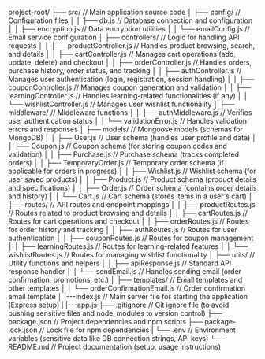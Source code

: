 project-root/
├── src/                           // Main application source code
│   ├── config/                    // Configuration files
│   │   ├── db.js                  // Database connection and configuration
│   │   ├── encryption.js          // Data encryption utilities
│   │   └── emailConfig.js         // Email service configuration
│   ├── controllers/               // Logic for handling API requests
│   │   ├── productController.js   // Handles product browsing, search, and details
│   │   ├── cartController.js      // Manages cart operations (add, update, delete) and checkout
│   │   ├── orderController.js     // Handles orders, purchase history, order status, and tracking
│   │   ├── authController.js      // Manages user authentication (login, registration, session handling)
│   │   ├── couponController.js    // Manages coupon generation and validation
│   │   ├── learningController.js  // Handles learning-related functionalities (if any)
│   │   └── wishlistController.js  // Manages user wishlist functionality
│   ├── middleware/                // Middleware functions
│   │   ├── authMiddleware.js      // Verifies user authentication status
│   │   └── validationError.js     // Handles validation errors and responses
│   ├── models/                    // Mongoose models (schemas for MongoDB)
│   │   ├── User.js                // User schema (handles user profile and data)
│   │   ├── Coupon.js              // Coupon schema (for storing coupon codes and validation)
│   │   ├── Purchase.js            // Purchase schema (tracks completed orders)
│   │   ├── TemporaryOrder.js      // Temporary order schema (if applicable for orders in progress)
│   │   ├── Wishlist.js            // Wishlist schema (for user saved products)
│   │   ├── Product.js             // Product schema (product details and specifications)
│   │   ├── Order.js               // Order schema (contains order details and history)
│   │   └── Cart.js                // Cart schema (stores items in a user's cart)
│   ├── routes/                    // API routes and endpoint mappings
│   │   ├── productRoutes.js       // Routes related to product browsing and details
│   │   ├── cartRoutes.js          // Routes for cart operations and checkout
│   │   ├── orderRoutes.js         // Routes for order history and tracking
│   │   ├── authRoutes.js          // Routes for user authentication
│   │   ├── couponRoutes.js        // Routes for coupon management
│   │   ├── learningRoutes.js      // Routes for learning-related features
│   │   └── wishlistRoutes.js      // Routes for managing wishlist functionality
│   ├── utils/                     // Utility functions and helpers
│   │   ├── apiResponse.js         // Standard API response handler
│   │   └── sendEmail.js           // Handles sending email (order confirmation, promotions, etc.)
│   ├── templates/                 // Email templates and other templates
│   │   └── orderConfirmationEmail.js // Order confirmation email template
│   |---index.js                    // Main server file for starting the application (Express setup)
|   |---app.js 
├── .gitignore                     // Git ignore file (to avoid pushing sensitive files and node_modules to version control)
├── package.json                   // Project dependencies and npm scripts
├── package-lock.json              // Lock file for npm dependencies
|
└── .env                           // Environment variables (sensitive data like DB connection strings, API keys)
└── README.md                      // Project documentation (setup, usage instructions)
